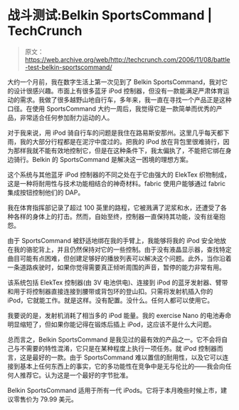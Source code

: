 # 战斗测试:Belkin SportsCommand | TechCrunch

> 原文：<https://web.archive.org/web/http://techcrunch.com/2006/11/08/battle-test-belkin-sportscommand/>

大约一个月前，我在数字生活上第一次见到了 Belkin SportsCommand，我对它的设计很感兴趣。市面上有很多蓝牙 iPod 控制器，但没有一款能满足严肃体育运动的需求。我做了很多越野山地自行车，多年来，我一直在寻找一个产品正是这种口径。在使用 SportsCommand 大约一周后，我觉得它是一款简单而优秀的产品，非常适合任何参加耐力运动的人。

对于我来说，用 iPod 骑自行车的问题是我住在路易斯安那州。这里几乎每天都下雨，我的大部分行程都是在泥泞中度过的。把我的 iPod 放在背包里很难骑行，因为那样我就不能有效地控制它，但是在这种条件下，我太偏执了，不能把它绑在身边骑行。Belkin 的 SportsCommand 是解决这一困境的理想方案。

这个系统与其他蓝牙 iPod 控制器的不同之处在于它由强大的 ElekTex 织物制成，这是一种将耐用性与技术功能相结合的神奇材料。fabric 使用户能够通过 fabric 集成按钮控制他们的 DAP。

我在体育指挥部记录了超过 100 英里的路程，它被溅满了泥浆和水，还遭受了各种各样的身体上的打击。然而，自始至终，控制器一直保持其功能，没有丝毫抱怨。

由于 SportsCommand 被舒适地绑在我的手臂上，我能够将我的 iPod 安全地放在我的骆驼背上，并且仍然保持对它的一些控制。由于没有液晶显示器，查找特定曲目可能有点困难，但创建足够好的播放列表可以解决这个问题。此外，当你沿着一条道路疾驶时，如果你觉得需要真正倾听周围的声音，暂停的能力非常有用。

该系统包括 ElekTex 控制器(由 3V 电池供电)、连接到 iPod 的蓝牙发射器、臂带和用于将控制器直接连接到腰带或背包环的登山扣。只需将发射机插入你的 iPod，它就能工作。就是这样。没有配置。没什么。任何人都可以使用它。

我要说的是，发射机消耗了相当多的 iPod 能量。我的 exercise Nano 的电池寿命明显缩短了，但如果你能记得在锻炼后插上 iPod，这应该不是什么大问题。

总而言之，Belkin SportsCommand 是我见过的最有效的产品之一。它不会将自己与不需要的特性混淆，它只是在某种程度上执行一项任务。就 iPod 控制器而言，这是最好的一款。由于 SportsCommand 难以置信的耐用性，以及它可以连接到基本上任何东西上的事实，它的多功能性在竞争中是无与伦比的——我会向任何人推荐它。认为这是一个最好的字节批准。

Belkin SportsCommand 适用于所有一代 iPods。它将于本月晚些时候上市，建议零售价为 79.99 美元。